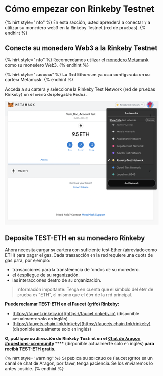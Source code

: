 # Cómo empezar con Rinkeby Testnet

{% hint style="info" %}
En esta sección, usted aprenderá a conectar y a utilizar su monedero web3 en la Rinkeby Testnet (red de pruebas).
{% endhint %}

## Conecte su monedero Web3 a la Rinkeby Testnet

{% hint style="info" %}
Recomendamos utilizar el [monedero Metamask](./) como su monedero Web3.
{% endhint %}

{% hint style="success" %}
La Red Ethereum ya está configurada en su cartera Metamask.
{% endhint %}

Acceda a su cartera y seleccione la Rinkeby Test Network (red de pruebas Rinkeby) en el menú desplegable Redes.

![Selección de la red de pruebas de Rinkeby](<../../.gitbook/assets/Schermata 2022-02-03 alle 12.24.26.png>)

## Deposite TEST-ETH en su monedero Rinkeby

Ahora necesita cargar su cartera con suficiente test-Ether (abreviado como ETH) para pagar el gas. Cada transacción en la red requiere una cuota de gas para, por ejemplo:

* transacciones para la transferencia de fondos de su monedero.&#x20;
* el despliegue de su organización.
* las interacciones dentro de su organización.

> Información importante: Tenga en cuenta que el símbolo del éter de prueba es "ETH", el mismo que el éter de la red principal.

**Puede reclamar TEST-ETH en el Faucet (grifo) Rinkeby:**

* [https://faucet.rinkeby.io/](https://faucet.rinkeby.io) (disponible actualmente solo en inglés)
* [https://faucets.chain.link/rinkeby](https://faucets.chain.link/rinkeby) (disponible actualmente solo en inglés)

**O, publique su dirección de Rinkeby Testnet en el** [**Chat de Aragon #questions-community**](https://discordapp.com/channels/672466989217873929/694844628586856469) **** (disponible actualmente solo en inglés) **para recibir TEST-ETH gratis.**

{% hint style="warning" %}
Si publica su solicitud de Faucet (grifo) en un canal de chat de Aragon, por favor, tenga paciencia. Se los enviaremos lo antes posible.
{% endhint %}
